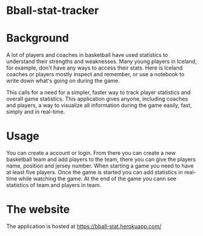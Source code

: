 # Bball-stat-tracker

# Background
A lot of players and coaches in basketball have used statistics to understand their strengths and weaknesses. Many young players in Iceland, for example, don't have any ways to access their stats. Here is Iceland coaches or players mostly inspect and remember, or use a notebook to write down what's going on during the game.

This calls for a need for a simpler, faster way to track player statistics and overall game statistics.
This application gives anyone, including coaches and players, a way to visualize all information during the game easily, fast, simply and in real-time.


# Usage
You can create a account or login. From there you can create a new basketball team and add players to the team, there you can give the players name, position and jersey number.
When starting a game you need to have at least five players. 
Once the game is started you can add statistics in real-time while watching the game.
At the end of the game you cann see statistics of team and players in team.

# The website
The application is hosted at https://bball-stat.herokuapp.com/ 

